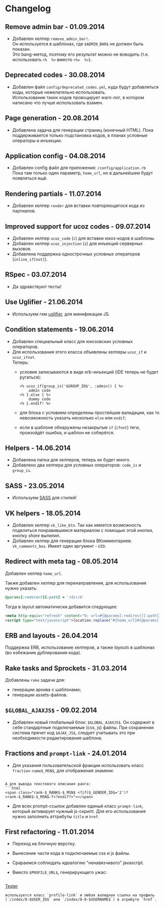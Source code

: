 Changelog
=========

## Remove admin bar - 01.09.2014
* Добавлен хелпер `remove_admin_bar!`.<br>
  Он используется в шаблонах, где `$ADMIN_BAR$` не должен быть показан.<br>
  Это bang-метод, поэтому его результат можно не воводить (т.е. использовать
  `<%  %>` вместо `<%=  %>`).

## Deprecated codes - 30.08.2014
* Добавлен файл `config/deprecated_codes.yml`, куда будут добавляться коды,
  которые нежелательно использовать.<br>
  Использование таких кодов провоцирует warn-лог, в котором написано что лучше
  использовать взамен.

## Page generation - 20.08.2014
* Добавлена задача для генерации страниц (конечный HTML).
  Пока поддерживается только подстановка кодов, в планах
  условные операторы и инъекции.

## Application config - 04.08.2014
* Добавлен config файл для приложения: `/config/application.rb`<br>
  Пока там только один параметр, `home_url`, но в дальнейшем будут
  появляться ещё.

## Rendering partials - 11.07.2014
* Добавлен хелпер `render` для вставки повторяющегося кода из партиалов.

## Improved support for ucoz codes - 09.07.2014
* Добавлен хелпер `ucoz_code` (`c`) для вставки юкоз-кодов в шаблоны.
* Добавлен хелпер `ucoz_injection` (`i`) для инъекций серверных вызовов.
* Добавлена поддержка однострочных условных операторов (`inline_if[not]`).

## RSpec - 03.07.2014
* Да здравствуют тесты!

## Use Uglifier - 21.06.2014

* Используем гем [uglifier](https://github.com/lautis/uglifier), для минификации JS.

## Condition statements - 19.06.2014

* Добавлен специальный класс для юкозовских условных операторов.
* Для использования этого класса объявлены хелперы `ucoz_if` и `ucoz_ifnot`.<br>
  Теперь:
  * условия записываются в виде erb-инъекций (IDE теперь не будет ругаться):

    ```erb
    <% ucoz_if(group_is('$GROUP_ID$', :admin)) { %>
        admin code
    <% }.else { %>
        dummy code
    <% }.endif! %>
    ```
  * для блока с условием определены простейшие валидации,
    как то невозможность указать несколько `else` или `endif`;
  * если в шаблоне обнаружены незакрытые `if` (`ifnot`) теги,
    произойдёт ошибка, и шаблон не соберётся.

## Helpers - 14.06.2014

* Добавлена папка для хелперов, теперь их будет много.
* Добавлено два хелпера для условных операторов: `code_is` и `group_is`.

## SASS - 23.05.2014

* Используем [SASS](http://sass-lang.com/) для стилей!

## VK helpers - 18.05.2014

* Добавлен хелпер `vk_like_btn`.
  Так как имеется возможность поделиться понравившимся материалом
  с помощью этой кнопки, кнопку _share_ выпилил.
* Добавлен хелпер для генерации блока ВКомментариев:
  `vk_comments_box`. Имеет один аргумент - `UID`.

## Redirect with meta tag - 08.05.2014

Добавлен хелпер `home_url`.

Также добавлен хелпер для перенаправления, для использования нужно указать:
```ruby
@params[:redirect][:path] = '/dir/6'
```

Тогда в layout автоматически добавится следующее:
```html
<meta http-equiv="refresh" content="0; url=#{@params[:redirect][:path]}">
<script type="text/javascript">location.replace("#{home_url}#{@params[:redirect][:path]}");</script>
```

## ERB and layouts - 26.04.2014

Поддержка ERB, использование хелперов, а также _layouts_ в шаблонах (во
избежание дублирования кода).

## Rake tasks and Sprockets - 31.03.2014

Добавлены `rake` задачи для:

* генерации архива с шаблонами;
* генерации assets-файлов.

## `$GLOBAL_AJAXJS$` - 09.02.2014

* Добавлен новый глобальный блок: `$GLOBAL_AJAXJS$`.
Он содержит в себе стандартные подключаемые (css, js) файлы.
При сохранении система прячет код `$AJAX_JS$`, следует учитывать это при
необходимости редактирования шаблона.

## Fractions and `prompt-link` - 24.01.2014

* Для указания пользовательской фракции использовать класс `fraction-name$_MSN$`,
для отображения знамени:

  ```html
<span class="fraction-flag fflag$_MSN$"></span>
  ```
  А для вывода текстового описания ранга:
  ```html
<span class="rank-$_RANK$-$_MSN$ <?if($_GENDER_ID$='2')?>rank-$_RANK$-$_MSN$-f<?endif?>"></span>
  ```
* Для всех prompt-ссылок добавлен единый класс `prompt-link`, который
активирует нужный js-скрипт.
Для его использования нужно заполнить аттрибуты `title` и `href`.

## First refactoring - 11.01.2014

* Переход на блочную верстку.
* Вынесение части кода в подключаемые css и js файлы.
* Срараемся соблюдать идеалогию "ненавязчивого" javascript.
* Вместо `$PROFILE_URL$`, генерирующего ужас:

  ```html
<a href="javascript://" rel="nofollow"
   onclick="window.open('http://site.ru/index/8-1',
       'up1','scrollbars=1,top=0,left=0,resizable=1,width=680,height=350');
       return false;">Tester</a>
  ```
  используется класс `profile-link` и любая валидная ссылка на профиль
  (`/index/8-$USER_ID$` или `/index/8-0-$USERNAME$`) в атрибуте `href`.
